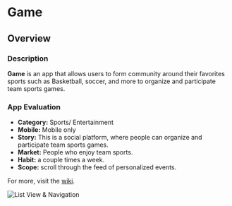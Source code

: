 Game 
===
## Overview
### Description
**Game** is an app that allows users to form community around their favorites sports such as Basketball, soccer, and more to organize and participate team sports games.

### App Evaluation
- **Category:** Sports/ Entertainment 
- **Mobile:** Mobile only 
- **Story:** This is a social platform, where people can organize and participate team sports games. 
- **Market:** People who enjoy team sports. 
- **Habit:** a couple times a week. 
- **Scope:** scroll through the feed of personalized events.

For more, visit the [wiki](https://github.com/robo360/Game/wiki).

![List View & Navigation](https://i.ibb.co/dbKVqjd/list-view.gif)
